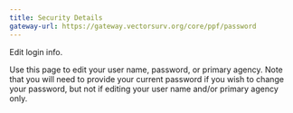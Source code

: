 ```yaml
---
title: Security Details
gateway-url: https://gateway.vectorsurv.org/core/ppf/password
---
```

Edit login info.

Use this page to edit your user name, password, or primary agency. Note that you will need to provide your current password if you wish to change your password, but not if editing your user name and/or primary agency only.
